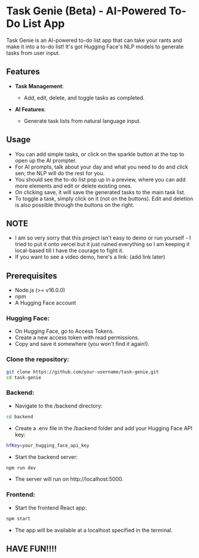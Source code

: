 # Task Genie (Beta) - AI-Powered To-Do List App

Task Genie is an AI-powered to-do list app that can take your rants and make it into a to-do list! It's got Hugging Face's NLP models to generate tasks from user input.

## Features

- **Task Management**:
    - Add, edit, delete, and toggle tasks as completed.
  
- **AI Features**:
    - Generate task lists from natural language input.

## Usage
- You can add simple tasks, or click on the sparkle button at the top to open up the AI prompter.
- For AI prompts, talk about your day and what you need to do and click sen; the NLP will do the rest for you.
- You should see the to-do list pop up in a preview, where you can add more elements and edit or delete existing ones.
- On clicking save, it will save the generated tasks to the main task list.
- To toggle a task, simply click on it (not on the buttons). Edit and deletion is also possible through the buttons on the right.

## NOTE
- I am so very sorry that this project isn't easy to demo or run yourself - I tried to put it onto vercel but it just ruined everything so I am keeping it local-based till I have the courage to fight it.
- If you want to see a video demo, here's a link: (add link later)

## Prerequisites
- Node.js (>= v16.0.0)
- npm
- A Hugging Face account

### Hugging Face:
- On Hugging Face, go to Access Tokens.
- Create a new access token with read permissions.
- Copy and save it somewhere (you won't find it again!).

### Clone the repository:
```bash
git clone https://github.com/your-username/task-genie.git
cd task-genie
```

### Backend:
- Navigate to the /backend directory:
```bash
cd backend
```
- Create a .env file in the /backend folder and add your Hugging Face API key:
```bash
hfKey=your_hugging_face_api_key
```
- Start the backend server:
```bash
npm run dev
```
- The server will run on http://localhost:5000.

### Frontend:
- Start the frontend React app:
```bash
npm start
```
- The app will be available at a localhost specified in the terminal.

## HAVE FUN!!!!